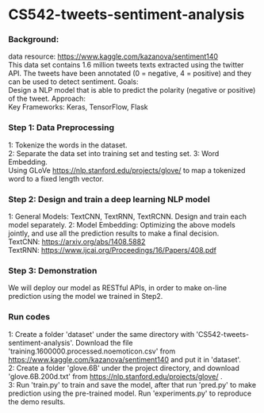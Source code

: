 # CS542-tweets-sentiment-analysis
   
### Background:
data resource: https://www.kaggle.com/kazanova/sentiment140   
This data set contains 1.6 million tweets texts extracted using the twitter API. The tweets have been annotated (0 = negative, 4 = positive) and they can be used to detect sentiment.
Goals:   
Design a NLP model that is able to predict the polarity (negative or positive) of the tweet.
Approach:   
Key Frameworks: Keras, TensorFlow, Flask   

### Step 1: Data Preprocessing
1: Tokenize the words in the dataset.   
2: Separate the data set into training set and testing set. 
3: Word Embedding.   
Using GLoVe https://nlp.stanford.edu/projects/glove/ to map a tokenized word to a fixed length vector.

### Step 2: Design and train a deep learning NLP model
1: General Models: TextCNN, TextRNN, TextRCNN. Design and train each model separately. 
2: Model Embedding: Optimizing the above models jointly, and use all the prediction results to make a final decision.   
TextCNN: https://arxiv.org/abs/1408.5882   
TextRNN: https://www.ijcai.org/Proceedings/16/Papers/408.pdf   

### Step 3: Demonstration
We will deploy our model as RESTful APIs, in order to make on-line prediction using the model we trained in Step2.

### Run codes
1: Create a folder 'dataset' under the same directory with 'CS542-tweets-sentiment-analysis'. Download the file 'training.1600000.processed.noemoticon.csv' from https://www.kaggle.com/kazanova/sentiment140 and put it in 'dataset'.   
2: Create a folder 'glove.6B' under the project directory, and download 'glove.6B.200d.txt' from https://nlp.stanford.edu/projects/glove/ .   
3: Run 'train.py' to train and save the model, after that run 'pred.py' to make prediction using the pre-trained model.
Run 'experiments.py' to reproduce the demo results. 
